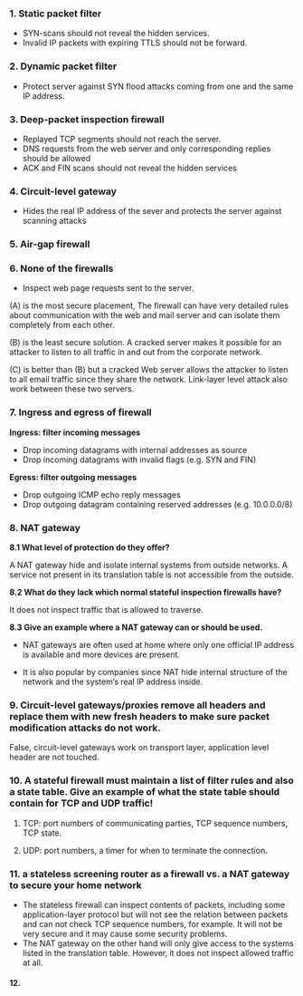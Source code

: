 ### 1. Static packet filter

- SYN-scans should not reveal the hidden services.
- Invalid IP packets with expiring TTLS should not be forward.



### 2. Dynamic packet filter

- Protect server against SYN flood attacks coming from one and the same IP address.



### 3. Deep-packet inspection firewall

- Replayed TCP segments should not reach the server.
- DNS requests from the web server and only corresponding replies should be allowed
- ACK and FIN scans should not reveal the hidden services



### 4. Circuit-level gateway

- Hides the real IP address of the sever and protects the server against scanning attacks



### 5. Air-gap firewall





### 6. None of the firewalls

- Inspect web page requests sent to the server.







(A) is the most secure placement, The firewall can have very detailed rules about communication with the web and mail server and can isolate them completely from each other.

(B) is the least secure solution. A cracked server makes it possible for an attacker to listen to all traffic in and out from the corporate network.

(C) is better than (B) but a cracked Web server allows the attacker to listen to all email traffic since they share the network. Link-layer level attack also work between these two servers. 



### 7. Ingress and egress of firewall

**Ingress: filter incoming messages**

- Drop incoming datagrams with internal addresses as source
- Drop incoming datagrams with invalid flags (e.g. SYN and FIN)

**Egress: filter outgoing messages**

- Drop outgoing ICMP echo reply messages
- Drop outgoing datagram containing reserved addresses (e.g. 10.0.0.0/8)



### 8. NAT gateway

**8.1 What level of protection do they offer?**

A NAT gateway hide and isolate internal systems from outside networks. A service not present in its translation table is not accessible from the outside.

**8.2 What do they lack which normal stateful inspection firewalls have?**

It does not inspect traffic that is allowed to traverse.

**8.3 Give an example where a NAT gateway can or should be used.**

- NAT gateways are often used at home where only one official IP address is available and more devices are present.

- It is also popular by companies since NAT hide internal structure of the network and the system’s real IP address inside.



### 9. Circuit-level gateways/proxies remove all headers and replace them with new fresh headers to make sure packet modification attacks do not work.

False, circuit-level gateways work on transport layer, application level header are not touched.



### 10. A stateful firewall must maintain a list of filter rules and also a state table. Give an example of what the state table should contain for TCP and UDP traffic!

1. TCP: port numbers of communicating parties, TCP sequence numbers, TCP state.

2. UDP: port numbers, a timer for when to terminate the connection.



### 11. a stateless screening router as a firewall vs. a NAT gateway to secure your home network

- The stateless firewall can inspect contents of packets, including some application-layer protocol but will not see the relation between packets and can not check TCP sequence numbers, for example. It will not be very secure and it may cause some security problems.
- The NAT gateway on the other hand will only give access to the systems listed in the translation table. However, it does not inspect allowed traffic at all.



#### 12. 
